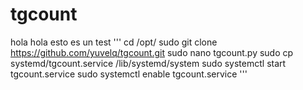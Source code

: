 # tgcount

hola hola esto es un test
'''
cd /opt/
sudo git clone https://github.com/yuvelq/tgcount.git
sudo nano tgcount.py
sudo cp systemd/tgcount.service /lib/systemd/system
sudo systemctl start tgcount.service
sudo systemctl enable tgcount.service
'''
